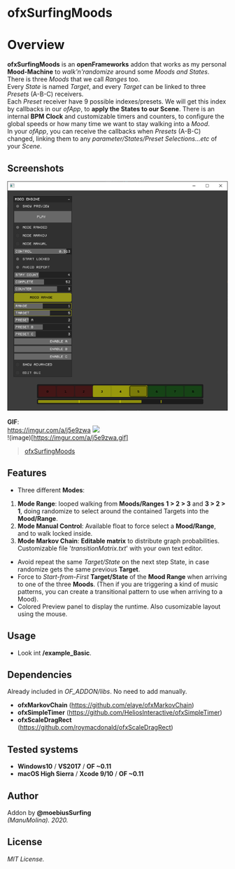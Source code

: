 ofxSurfingMoods
=============================

# Overview
**ofxSurfingMoods** is an **openFrameworks** addon that works as my personal **Mood-Machine** to *walk'n'randomize* around some *Moods and States*.  
There is three *Moods* that we call *Ranges* too.  
Every *State* is named *Target*, and every *Target* can be linked to three *Presets* (A-B-C) receivers.  
Each *Preset* receiver have 9 possible indexes/presets. We will get this index by callbacks in our *ofApp*, to **apply the States to our Scene**.
There is an internal **BPM Clock** and customizable timers and counters, to configure the global speeds or how many time we want to stay walking into a *Mood*.  
In your *ofApp*, you can receive the callbacks when *Presets* (A-B-C) changed, linking them to any *parameter/States/Preset Selections...etc* of your *Scene*.

## Screenshots
![image](/readme_images/Capture1.PNG?raw=true "image")  

**GIF**:  
https://imgur.com/a/j5e9zwa
<img src="https://imgur.com/a/j5e9zwa.gif"/>  
!(image)[https://imgur.com/a/j5e9zwa.gif]  
<blockquote class="imgur-embed-pub" lang="en" data-id="a/j5e9zwa"  ><a href="//imgur.com/a/j5e9zwa">ofxSurfingMoods</a></blockquote><script async src="//s.imgur.com/min/embed.js" charset="utf-8"></script>

## Features
- Three different **Modes**:
1. **Mode Range**: looped walking from **Moods/Ranges** **1 > 2 > 3** and **3 > 2 > 1**, doing randomize to select around the contained Targets into the **Mood/Range**.
2. **Mode Manual Control**: Available float to force select a **Mood/Range**, and to walk locked inside.
3. **Mode Markov Chain**: **Editable matrix** to distribute graph probabilities. Customizable file '*transitionMatrix.txt*' with your own text editor. 
- Avoid repeat the same *Target/State* on the next step State, in case randomize gets the same previous **Target**.
- Force to *Start-from-First* **Target/State** of the **Mood Range** when arriving to one of the three **Moods**. (Then if you are triggering a kind of music patterns, you can create a transitional pattern to use when arriving to a Mood).
- Colored Preview panel to display the runtime. Also cusomizable layout using the mouse.

## Usage
 - Look int **/example_Basic**.

## Dependencies
Already included in *OF_ADDON/libs*. No need to add manually.
- **ofxMarkovChain** (https://github.com/elaye/ofxMarkovChain)
- **ofxSimpleTimer** (https://github.com/HeliosInteractive/ofxSimpleTimer)
- **ofxScaleDragRect** (https://github.com/roymacdonald/ofxScaleDragRect)

## Tested systems
- **Windows10** / **VS2017** / **OF ~0.11**
- **macOS High Sierra** / **Xcode 9/10** / **OF ~0.11**

## Author
Addon by **@moebiusSurfing**  
*(ManuMolina). 2020.*

## License
*MIT License.*